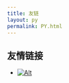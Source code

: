 ```yaml
---
title: 友链
layout: py
permalink: PY.html
---
```


## 友情链接

- [![Alt](https://wp-1300750006.cos.ap-shanghai.myqcloud.com/img/20200514221205_b707bff48b9a3b24e20a4f012cb0916b.jpg)](http://www.miaostudio.pro "Miao Studio")
